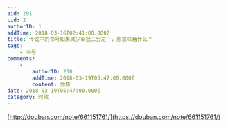```yaml
---
aid: 291
cid: 2
authorID: 1
addTime: 2018-03-16T02:41:00.000Z
title: 传说中的书号如果减少审批三分之一，那意味着什么？
tags:
    - 书号
comments:
    -
        authorID: 200
        addTime: 2018-03-19T05:47:00.000Z
        content: 你猜
date: 2018-03-19T05:47:00.000Z
category: 时政
---
```


[http://douban.com/note/661151761/](https://douban.com/note/661151761/)
